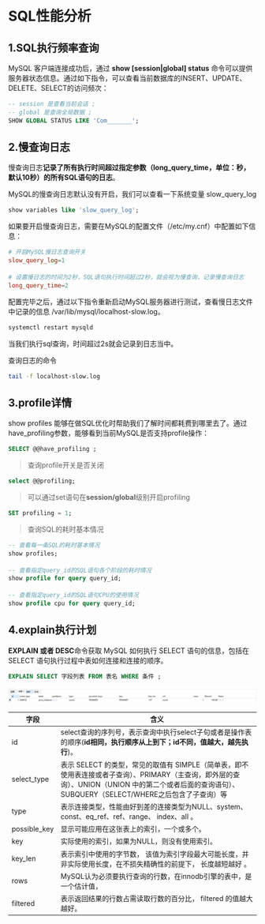 # SQL性能分析

## 1.SQL执行频率查询

MySQL 客户端连接成功后，通过 **show [session|global] status** 命令可以提供服务器状态信息。通过如下指令，可以查看当前数据库的INSERT、UPDATE、DELETE、SELECT的访问频次：

```sql
-- session 是查看当前会话 ;
-- global 是查询全局数据 ;
SHOW GLOBAL STATUS LIKE 'Com_______';
```

## 2.慢查询日志

慢查询日志**记录了所有执行时间超过指定参数（long_query_time，单位：秒，默认10秒）的所有SQL语句的日志**。

MySQL的慢查询日志默认没有开启，我们可以查看一下系统变量 slow_query_log

```sql
show variables like 'slow_query_log';
```

如果要开启慢查询日志，需要在MySQL的配置文件（/etc/my.cnf）中配置如下信息：

```cnf
# 开启MySQL慢日志查询开关
slow_query_log=1

# 设置慢日志的时间为2秒，SQL语句执行时间超过2秒，就会视为慢查询，记录慢查询日志
long_query_time=2
```

配置完毕之后，通过以下指令重新启动MySQL服务器进行测试，查看慢日志文件中记录的信息 /var/lib/mysql/localhost-slow.log。

```bash
systemctl restart mysqld
```

当我们执行sql查询，时间超过2s就会记录到日志当中。

查询日志的命令

```bash
tail -f localhost-slow.log
```

## 3.profile详情

show profiles 能够在做SQL优化时帮助我们了解时间都耗费到哪里去了。通过have_profiling参数，能够看到当前MySQL是否支持profile操作：

```sql
SELECT @@have_profiling ;
```

> 查询profile开关是否关闭

```sql
select @@profiling;
```

> 可以通过set语句在**session/global**级别开启profiling

```sql
SET profiling = 1;
```

> 查询SQL的耗时基本情况

```sql
-- 查看每一条SQL的耗时基本情况
show profiles;

-- 查看指定query_id的SQL语句各个阶段的耗时情况
show profile for query query_id;

-- 查看指定query_id的SQL语句CPU的使用情况
show profile cpu for query query_id;
```

## 4.explain执行计划

**EXPLAIN 或者 DESC**命令获取 MySQL 如何执行 SELECT 语句的信息，包括在 SELECT 语句执行过程中表如何连接和连接的顺序。

```sql
EXPLAIN SELECT 字段列表 FROM 表名 WHERE 条件 ;
```

![image-20240423221808588](SQL%E6%80%A7%E8%83%BD%E5%88%86%E6%9E%90.assets/image-20240423221808588.png)

| **字段**     | **含义**                                                     |
| ------------ | ------------------------------------------------------------ |
| id           | select查询的序列号，表示查询中执行select子句或者是操作表的顺序(**id相同，执行顺序从上到下；id不同，值越大，越先执行**)。 |
| select_type  | 表示 SELECT 的类型，常见的取值有 SIMPLE（简单表，即不使用表连接或者子查询）、PRIMARY（主查询，即外层的查询）、UNION（UNION 中的第二个或者后面的查询语句）、SUBQUERY（SELECT/WHERE之后包含了子查询）等 |
| type         | 表示连接类型，性能由好到差的连接类型为NULL、system、const、eq_ref、ref、range、 index、all 。 |
| possible_key | 显示可能应用在这张表上的索引，一个或多个。                   |
| key          | 实际使用的索引，如果为NULL，则没有使用索引。                 |
| key_len      | 表示索引中使用的字节数， 该值为索引字段最大可能长度，并非实际使用长度，在不损失精确性的前提下， 长度越短越好 。 |
| rows         | MySQL认为必须要执行查询的行数，在innodb引擎的表中，是一个估计值， |
| filtered     | 表示返回结果的行数占需读取行数的百分比， filtered 的值越大越好。 |



































